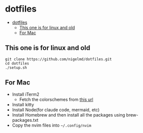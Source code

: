 # dotfiles

<!--toc:start-->
- [dotfiles](#dotfiles)
  - [This one is for linux and old](#this-one-is-for-linux-and-old)
  - [For Mac](#for-mac)
<!--toc:end-->

## This one is for linux and old

    git clone https://github.com/nigelmd/dotfiles.git
    cd dotfiles
    ./setup.sh

## For Mac

- Install iTerm2
  - Fetch the colorschemes from [this url](https://github.com/catppuccin/iterm/tree/main/colors)
- Install kitty
- Install Node(for claude code, mermaid, etc)
- Install Homebrew and then install all the packages using brew-packages.txt
- Copy the nvim files into `~/.config/nvim`
